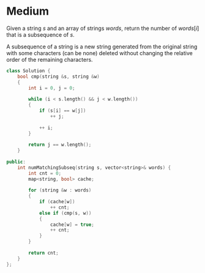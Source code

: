 # Medium

Given a string $s$ and an array of strings $words$, return the number of $words[i]$ that is a subsequence of $s$.

A subsequence of a string is a new string generated from the original string with some characters (can be none) deleted without changing the relative order of the remaining characters.

```cpp
class Solution {
    bool cmp(string &s, string &w)
    {
        int i = 0, j = 0; 
        
        while (i < s.length() && j < w.length())
        {
            if (s[i] == w[j])
                ++ j;
            
            ++ i;
        }
        
        return j == w.length();
    }
    
public:
    int numMatchingSubseq(string s, vector<string>& words) {
        int cnt = 0;
        map<string, bool> cache;
        
        for (string &w : words)
        {
            if (cache[w])
                ++ cnt;
            else if (cmp(s, w))
            {
                cache[w] = true;
                ++ cnt;
            }
        }
        
        return cnt;
    }
};
```
